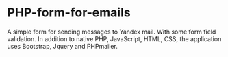 # PHP-form-for-emails
A simple form for sending messages to Yandex mail. With some form field validation.
In addition to native PHP, JavaScript, HTML, CSS, the application uses Bootstrap, Jquery and PHPmailer.

